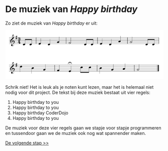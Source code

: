 # De muziek van *Happy birthday*

Zo ziet de muziek van *Happy birthday* er uit:

![happy birthday](images/happy-birthday.png)

Schrik niet! Het is leuk als je noten kunt lezen, maar het is helemaal niet nodig voor dit project.
De tekst bij deze muziek bestaat uit vier regels:

1. Happy birthday to you
2. Happy birthday to you
3. Happy birthday CoderDojo
4. Happy birthday to you

De muziek voor deze vier regels gaan we stapje voor stapje programmeren en tussendoor gaan we de muziek ook nog wat spannender maken.

[De volgende stap >>](stap_2.md)
